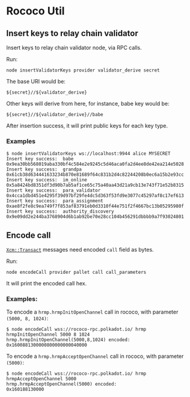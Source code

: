 # Rococo Util

## Insert keys to relay chain validator

Insert keys to relay chain validator node, via RPC calls.

Run:

```
node insertValidatorKeys provider validator_derive secret
```

The base URI would be:

```
${secret}//${validator_derive}
```

Other keys will derive from here, for instance, babe key would be:

```
${secret}//${validator_derive}//babe
```

After insertion success, it will print public keys for each key type.

### Examples

```
$ node insertValidatorKeys ws://localhost:9944 alice MYSECRET
Insert key success:  babe 0x9ea30bb568019aba330bf4c584e2e9245c5d46aca0fa2d4ee8de42ea214e5028
Insert key success:  grandpa 0x61cb38d634441633234b870e81689f64c831b2d4c82244208b0ec6a15b2e93cc
Insert key success:  im_online 0x5a8424bd8351df3d90b7ab5af1ce65c75a40aa43d21a9cb13e743f71e52b8315
Insert key success:  para_validator 0x4cca1dbd451e4295f39d97bf29fe4dc5d363f53fd9e3077c45297af8c17ef613
Insert key success:  para_assignment 0xae8f2fe8c9ea749f7f853af83791eb0d3310f44e751f2f4667bc13b05295980f
Insert key success:  authority_discovery 0x9e09dd2e244ba3768904d6b1ab92be70e28cc104b456291dbbbb9a7f93024801
```


## Encode call

[`Xcm::Transact`](https://github.com/paritytech/xcm-format#transact) messages need encoded `call` field as bytes.

Run:

```
node encodeCall provider pallet call call_parameters
```

It will print the encoded call hex.

### Examples:

To encode a `hrmp.hrmpInitOpenChannel` call in rococo, with parameter `(5000, 8, 1024)`:

```
$ node encodeCall wss://rococo-rpc.polkadot.io/ hrmp hrmpInitOpenChannel 5000 8 1024
hrmp.hrmpInitOpenChannel(5000,8,1024) encoded:
0x1600881300000800000000040000
```

To encode a `hrmp.hrmpAcceptOpenChannel` call in rococo, with parameter `(5000)`:

```
$ node encodeCall wss://rococo-rpc.polkadot.io/ hrmp hrmpAcceptOpenChannel 5000
hrmp.hrmpAcceptOpenChannel(5000) encoded:
0x160188130000
```

